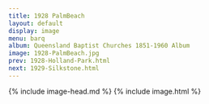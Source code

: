 ```yaml
---
title: 1928 PalmBeach
layout: default
display: image
menu: barq
album: Queensland Baptist Churches 1851-1960 Album
image: 1928-PalmBeach.jpg
prev: 1928-Holland-Park.html
next: 1929-Silkstone.html
---
```

{% include image-head.md %}
{% include image.html %}